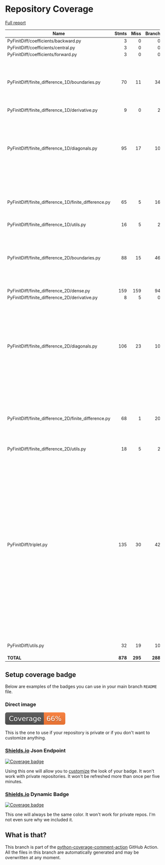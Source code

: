 # Repository Coverage

[Full report](https://htmlpreview.github.io/?https://github.com/MartinPdeS/PyFinitDiff/blob/python-coverage-comment-action-data/htmlcov/index.html)

| Name                                                     |    Stmts |     Miss |   Branch |   BrPart |   Cover |   Missing |
|--------------------------------------------------------- | -------: | -------: | -------: | -------: | ------: | --------: |
| PyFinitDiff/coefficients/backward.py                     |        3 |        0 |        0 |        0 |    100% |           |
| PyFinitDiff/coefficients/central.py                      |        3 |        0 |        0 |        0 |    100% |           |
| PyFinitDiff/coefficients/forward.py                      |        3 |        0 |        0 |        0 |    100% |           |
| PyFinitDiff/finite\_difference\_1D/boundaries.py         |       70 |       11 |       34 |        6 |     80% |46, 49-52, 79-80, 114-115, 138, 181->184, 188 |
| PyFinitDiff/finite\_difference\_1D/derivative.py         |        9 |        0 |        2 |        0 |    100% |           |
| PyFinitDiff/finite\_difference\_1D/diagonals.py          |       95 |       17 |       10 |        1 |     83% |31->30, 91-97, 104, 127-129, 138-143, 174, 191-193, 243-245, 248 |
| PyFinitDiff/finite\_difference\_1D/finite\_difference.py |       65 |        5 |       16 |        4 |     86% |56->55, 57, 60->59, 66-68, 71->70, 75->74, 76 |
| PyFinitDiff/finite\_difference\_1D/utils.py              |       16 |        5 |        2 |        0 |     72% |     48-54 |
| PyFinitDiff/finite\_difference\_2D/boundaries.py         |       88 |       15 |       46 |        3 |     78% |45-46, 72->77, 116-117, 140, 182->exit, 194-199, 207-212 |
| PyFinitDiff/finite\_difference\_2D/dense.py              |      159 |      159 |       94 |        0 |      0% |     1-237 |
| PyFinitDiff/finite\_difference\_2D/derivative.py         |        8 |        5 |        0 |        0 |     38% |     35-53 |
| PyFinitDiff/finite\_difference\_2D/diagonals.py          |      106 |       23 |       10 |        1 |     79% |45->44, 93-97, 104, 153-154, 163-166, 198, 220-221, 279-281, 290-292, 304-305, 314 |
| PyFinitDiff/finite\_difference\_2D/finite\_difference.py |       68 |        1 |       20 |        7 |     91% |70->69, 72, 75->74, 83->85, 88->87, 93->92, 191->198, 198->exit |
| PyFinitDiff/finite\_difference\_2D/utils.py              |       18 |        5 |        2 |        0 |     75% |     56-65 |
| PyFinitDiff/triplet.py                                   |      135 |       30 |       42 |       13 |     71% |26, 29, 32->31, 37->36, 42->41, 47->46, 52->51, 54, 57->56, 59, 63-64, 68-69, 73-74, 78-79, 83, 87, 125-126, 130-131, 135, 139-140, 144-150, 159->158, 164->163, 169->168, 174->173, 179->178, 190-191 |
| PyFinitDiff/utils.py                                     |       32 |       19 |       10 |        0 |     31% |10-29, 98-104 |
|                                                **TOTAL** |  **878** |  **295** |  **288** |   **35** | **61%** |           |


## Setup coverage badge

Below are examples of the badges you can use in your main branch `README` file.

### Direct image

[![Coverage badge](https://raw.githubusercontent.com/MartinPdeS/PyFinitDiff/python-coverage-comment-action-data/badge.svg)](https://htmlpreview.github.io/?https://github.com/MartinPdeS/PyFinitDiff/blob/python-coverage-comment-action-data/htmlcov/index.html)

This is the one to use if your repository is private or if you don't want to customize anything.

### [Shields.io](https://shields.io) Json Endpoint

[![Coverage badge](https://img.shields.io/endpoint?url=https://raw.githubusercontent.com/MartinPdeS/PyFinitDiff/python-coverage-comment-action-data/endpoint.json)](https://htmlpreview.github.io/?https://github.com/MartinPdeS/PyFinitDiff/blob/python-coverage-comment-action-data/htmlcov/index.html)

Using this one will allow you to [customize](https://shields.io/endpoint) the look of your badge.
It won't work with private repositories. It won't be refreshed more than once per five minutes.

### [Shields.io](https://shields.io) Dynamic Badge

[![Coverage badge](https://img.shields.io/badge/dynamic/json?color=brightgreen&label=coverage&query=%24.message&url=https%3A%2F%2Fraw.githubusercontent.com%2FMartinPdeS%2FPyFinitDiff%2Fpython-coverage-comment-action-data%2Fendpoint.json)](https://htmlpreview.github.io/?https://github.com/MartinPdeS/PyFinitDiff/blob/python-coverage-comment-action-data/htmlcov/index.html)

This one will always be the same color. It won't work for private repos. I'm not even sure why we included it.

## What is that?

This branch is part of the
[python-coverage-comment-action](https://github.com/marketplace/actions/python-coverage-comment)
GitHub Action. All the files in this branch are automatically generated and may be
overwritten at any moment.